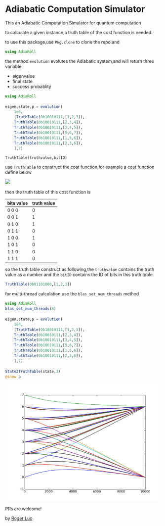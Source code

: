 # Adiabatic Computation Simulator

This an Adiabatic Computation Simulator for quantum computation

to calculate a given instance,a truth table of the cost function is needed.

to use this package,use `Pkg.clone` to clone the repo.and
```julia
using AdiaRoll
```

the method `evolution` evolutes the Adiabatic system,and will return three variable

- eigenvalue
- final state
- success probablity

```julia
using AdiaRoll

eigen,state,p = evolution(
    1e4,
    [TruthTable(0b10010111,[1,2,3]),
    TruthTable(0b10010111,[2,3,4]),
    TruthTable(0b10010111,[3,4,5]),
    TruthTable(0b10010111,[5,6,7]),
    TruthTable(0b10010111,[1,5,6]),
    TruthTable(0b10010111,[2,3,6]),
    ],7)
```

```
TruthTable(truthvalue,bitID)
```

use `TruthTable` to construct the cost function,for example a cost function define below

![](https://latex.codecogs.com/gif.latex?\begin{aligned}&space;&h_c(z_1,z_2,z_3)&space;=&space;1\quad&space;\text{if&space;there&space;is&space;a&space;1&space;among&space;}(z_1,z_2,z_3)\\&space;&h_c(z_1,z_2,z_3)&space;=&space;0\quad&space;\text{if&space;not}&space;\end{aligned})

then the truth table of this cost function is

bits value | truth value
-------------- | ---------------
 0     0    0 | 0
 0   0      1 | 1
 0   1      0  | 1
 0   1   1    | 0
 1   0   0    | 1
 1   0   1    | 0
 1   1   0    | 0
 1   1   1    | 0

so the truth table construct as following,the `truthvalue` contains the truth value as a number
and the `bitID` contains the ID of bits in this truth table

```julia
TruthTable(0b01101000,[1,2,3])
```

for multi-thread calculation,use the `blas_set_num_threads` method

```julia
using AdiaRoll
blas_set_num_threads(8)

eigen,state,p = evolution(
    1e4,
    [TruthTable(0b10010111,[1,2,3]),
    TruthTable(0b10010111,[2,3,4]),
    TruthTable(0b10010111,[3,4,5]),
    TruthTable(0b10010111,[5,6,7]),
    TruthTable(0b10010111,[1,5,6]),
    TruthTable(0b10010111,[2,3,6]), 
    ],7)

State2TruthTable(state,3)
@show p
```

![](imag/3EC-7bit.png)

PRs are welcome!

by [Roger Luo](http://rogerluo.cc)